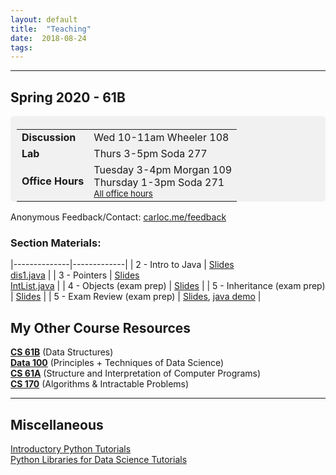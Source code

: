 ```yaml
---
layout: default
title:  "Teaching"
date:  2018-08-24
tags: 
---
```

---
## Spring 2020 - 61B

<div style="line-height: 180%; padding: 5px 10px 0px 10px; border-radius: 5px; background-color: #F1F1F1">

<table>
	<tr><td><b>Discussion</b></td><td>Wed 10-11am Wheeler 108</td></tr>
	<tr><td><b>Lab</b></td><td>Thurs 3-5pm Soda 277</td></tr>
	<tr><td><b>Office Hours</b></td><td>Tuesday 3-4pm Morgan 109<br>Thursday 1-3pm Soda 271 <br> <small><a href="https://calendar.google.com/calendar/b/1/embed?height=600&wkst=1&bgcolor=%23ffffff&ctz=America%2FLos_Angeles&src=YmVya2VsZXkuZWR1X3ZoZGRqNTc1dHVjMDBob2oyc2twYzV1YzRzQGdyb3VwLmNhbGVuZGFyLmdvb2dsZS5jb20&src=YmVya2VsZXkuZWR1XzV0dGNqN29tczBlaWNoYW80MTEzdDdtYmU4QGdyb3VwLmNhbGVuZGFyLmdvb2dsZS5jb20&src=YmVya2VsZXkuZWR1X3I2Z29pcXVnaWNzZWNtZzcybDR1Nmtpb2Y4QGdyb3VwLmNhbGVuZGFyLmdvb2dsZS5jb20&src=YmVya2VsZXkuZWR1X2c3NDJhaWlnNzJpZmIzbTFkbDNwZmd0dWZjQGdyb3VwLmNhbGVuZGFyLmdvb2dsZS5jb20&src=YmVya2VsZXkuZWR1X3ZuOHU1aGF0NTFkbnR1azJlbTc0bDMzaWU0QGdyb3VwLmNhbGVuZGFyLmdvb2dsZS5jb20&color=%235A9A08&color=%238A2D38&color=%23336699&color=%239D7000&color=%23402175&mode=WEEK&title=CS%2061B%20Office%20Hours">All office hours</a></small>
</td></tr>
</table>

<!-- Also available by <a href="https://mail.google.com/mail/?view=cm&fs=1&to=carlo@berkeley.edu&su=One-on-One Meeting&body=Two notes: Check my OH, Lab, Disc schedule on carloc.me. After exams I will send out a calendar for conference sign ups. Otherwise, email me and we can schedule a time together!">appointment</a>. --> 

</div>

Anonymous Feedback/Contact: [carloc.me/feedback](http://carloc.me/feedback.html)  

### Section Materials:

|--------------|-------------|
|      2 - Intro to Java      |      [Slides](https://docs.google.com/presentation/d/1KuUHjhJdfVghnj-5b9y8KILx4ML3vfuo0dcOFuNC7aw/edit?usp=sharing) <br> [dis1.java](/materials/dis1.java)       |
|      3 - Pointers      |      [Slides](https://docs.google.com/presentation/d/1vMhs9htHpCd4Du-IqC4mUsH4yZ05dS5XTNS8ZGwAFx8/edit?usp=sharing) <br> [IntList.java](/materials/IntList.java)       |
|      4 - Objects (exam prep)      |      [Slides](https://docs.google.com/presentation/d/1NWluekE7Yp_LxQMPmg0u6FGg_SsDAdCNJFOwew9XOGw/edit?usp=sharing) |
|      5 - Inheritance (exam prep)      |      [Slides](https://docs.google.com/presentation/d/14voC3z2YAJ4MwJzifQ7DZOB4aESMouuevfan0-u33ZY/edit?usp=sharing) |
|      5 - Exam Review (exam prep)      |      [Slides](https://docs.google.com/presentation/d/1o1PNx3MGgkSuvMaym_JR-3wK6xWhBxXO2U8G-81yvQ8/edit?usp=sharingg), [java demo](/materials/sp20dis6javademo.zip) |

## My Other Course Resources
**[CS 61B](/61b)** (Data Structures)  
**[Data 100](/ds)** (Principles + Techniques of Data Science)  
**[CS 61A](/cs61a)** (Structure and Interpretation of Computer Programs)  
**[CS 170](/cs170)** (Algorithms & Intractable Problems)

---
## Miscellaneous 
[Introductory Python Tutorials](/cs61a)  
[Python Libraries for Data Science Tutorials](/ds)